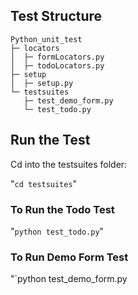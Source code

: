 ## Test Structure
```
Python_unit_test
├─ locators
│  ├─ formLocators.py
│  ├─ todoLocators.py
├─ setup
│  ├─ setup.py
└─ testsuites
   ├─ test_demo_form.py
   └─ test_todo.py
```
## Run the Test
Cd into the testsuites folder:

"`cd testsuites`"

### To Run the Todo Test
"`python test_todo.py`"
### To Run Demo Form Test
"`python test_demo_form.py
